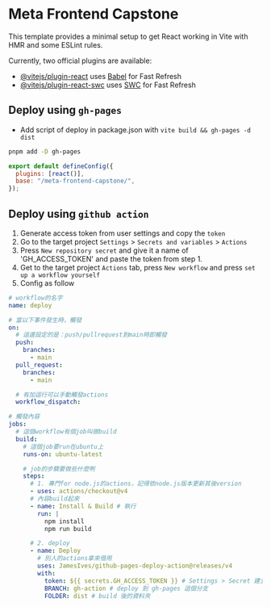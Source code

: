 # Meta Frontend Capstone

This template provides a minimal setup to get React working in Vite with HMR and some ESLint rules.

Currently, two official plugins are available:

- [@vitejs/plugin-react](https://github.com/vitejs/vite-plugin-react/blob/main/packages/plugin-react/README.md) uses [Babel](https://babeljs.io/) for Fast Refresh
- [@vitejs/plugin-react-swc](https://github.com/vitejs/vite-plugin-react-swc) uses [SWC](https://swc.rs/) for Fast Refresh

## Deploy using `gh-pages`

- Add script of deploy in package.json with `vite build && gh-pages -d dist`

```bash
pnpm add -D gh-pages
```

```js
export default defineConfig({
  plugins: [react()],
  base: "/meta-frontend-capstone/",
});
```

## Deploy using `github action`

1. Generate access token from user settings and copy the `token`
2. Go to the target project `Settings` > `Secrets and variables` > `Actions`
3. Press `New repository secret` and give it a name of 'GH_ACCESS_TOKEN' and paste the token from step 1.
4. Get to the target project `Actions` tab, press `New workflow` and press `set up a workflow yourself`
5. Config as follow

```yml
# workflow的名字
name: deploy

# 當以下事件發生時，觸發
on:
  # 這邊設定的是：push/pullrequest到main時即觸發
  push:
    branches:
      - main
  pull_request:
    branches:
      - main

  # 有加這行可以手動觸發actions
  workflow_dispatch:

# 觸發內容
jobs:
  # 這個workflow有個job叫做build
  build:
    # 這個job要run在ubuntu上
    runs-on: ubuntu-latest

    # job的步驟要做些什麼咧
    steps:
      # 1. 專門for node.js的actions，記得依node.js版本更新其後version
      - uses: actions/checkout@v4
      # 內容build起來
      - name: Install & Build # 執行
        run: |
          npm install
          npm run build

      # 2. deploy
      - name: Deploy
        # 別人的actions拿來借用
        uses: JamesIves/github-pages-deploy-action@releases/v4
        with:
          token: ${{ secrets.GH_ACCESS_TOKEN }} # Settings > Secret 建立的 ACCESS_TOKEN，推同個 repo 的話可以不需要
          BRANCH: gh-action # deploy 到 gh-pages 這個分支
          FOLDER: dist # build 後的資料夾
```
